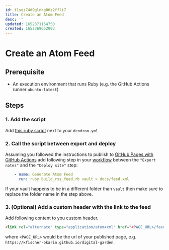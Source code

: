 ```yaml
---
id: t1sez74d9glnkg06z2ffli7
title: Create an Atom Feed
desc: ''
updated: 1652371154750
created: 1652369652003
---
```


# Create an Atom Feed

## Prerequisite
- An execution environment that runs Ruby (e.g. the GitHub Actions runner `ubuntu-latest`)

## Steps

### 1. Add the script
Add [this ruby script](https://github.com/kfischer-okarin/digital-garden/blob/7068878f3923dc3787458e6717ef5f4f9f97b63e/build_rss_feed.rb)
next to your `dendron.yml`

### 2. Call the script between export and deploy
Assuming you followed the instructions to publish to
[GitHub Pages with GitHub Actions](https://wiki.dendron.so/notes/FnK2ws6w1uaS1YzBUY3BR) add following step in your
[workflow](https://wiki.dendron.so/notes/FnK2ws6w1uaS1YzBUY3BR/#steps---setup-github-actions) between the
`"Export notes"` and the `"Deploy site"` step:

```yml
    - name: Generate Atom Feed
      run: ruby build_rss_feed.rb vault > docs/feed.xml
```

If your vault happens to be in a different folder than `vault` then make sure to replace the folder name in the step
above.

### 3. (Optional) Add a custom header with the link to the feed

Add following content to you custom header.

```html
<link rel="alternate" type="application/atom+xml" href="<PAGE_URL>/feed.xml">
```

where `<PAGE_URL>` would be the url of your published page, e.g. `https://kfischer-okarin.github.io/digital-garden`.

